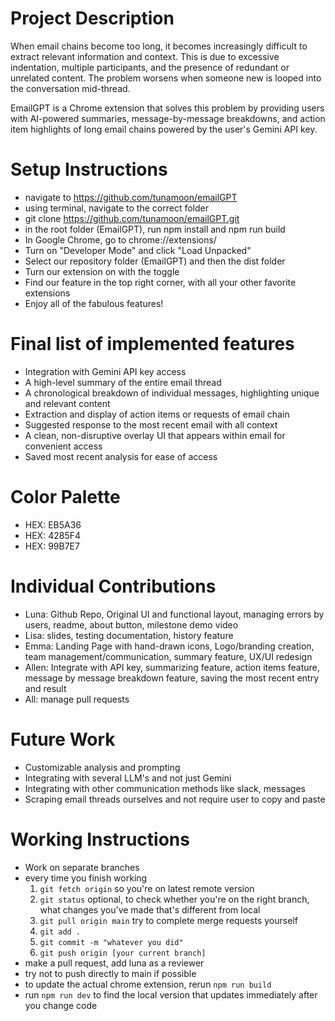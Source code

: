 # Project Description
When email chains become too long, it becomes increasingly difficult to extract relevant information and context. This is due to excessive indentation, multiple participants, and the presence of redundant or unrelated content. The problem worsens when someone new is looped into the conversation mid-thread.

EmailGPT is a Chrome extension that solves this problem by providing users with AI-powered summaries, message-by-message breakdowns, and action item highlights of long email chains powered by the user's Gemini API key. 

# Setup Instructions
- navigate to https://github.com/tunamoon/emailGPT
- using terminal, navigate to the correct folder
- git clone https://github.com/tunamoon/emailGPT.git
- in the root folder (EmailGPT), run npm install and npm run build
- In Google Chrome, go to chrome://extensions/
- Turn on "Developer Mode" and click "Load Unpacked"
- Select our repository folder (EmailGPT) and then the dist folder
- Turn our extension on with the toggle
- Find our feature in the top right corner, with all your other favorite extensions
- Enjoy all of the fabulous features!


# Final list of implemented features
- Integration with Gemini API key access
- A high-level summary of the entire email thread
- A chronological breakdown of individual messages, highlighting unique and relevant content
- Extraction and display of action items or requests of email chain
- Suggested response to the most recent email with all context
- A clean, non-disruptive overlay UI that appears within email for convenient access
- Saved most recent analysis for ease of access

# Color Palette
- HEX: EB5A36
- HEX: 4285F4
- HEX: 99B7E7

# Individual Contributions
- Luna: Github Repo, Original UI and functional layout, managing errors by users, readme, about button, milestone demo video
- Lisa: slides, testing documentation, history feature
- Emma: Landing Page with hand-drawn icons, Logo/branding creation, team management/communication, summary feature, UX/UI redesign
- Allen: Integrate with API key,  summarizing feature, action items feature, message by message breakdown feature, saving the most recent entry and result
- All: manage pull requests
  
# Future Work
- Customizable analysis and prompting
- Integrating with several LLM's and not just Gemini
- Integrating with other communication methods like slack, messages
- Scraping email threads ourselves and not require user to copy and paste

# Working Instructions
- Work on separate branches
- every time you finish working
     1. `git fetch origin` so you're on latest remote version
     2. `git status` optional, to check whether you're on the right branch, what changes you've made that's different from local
     3. `git pull origin main` try to complete merge requests yourself
     4. `git add .`
     5. `git commit -m "whatever you did"`
     6. `git push origin [your current branch]`
- make a pull request, add luna as a reviewer
- try not to push directly to main if possible
- to update the actual chrome extension, rerun `npm run build`
- run `npm run dev` to find the local version that updates immediately after you change code
